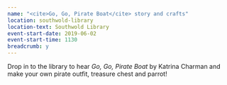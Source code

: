 ```yaml
---
name: "<cite>Go, Go, Pirate Boat</cite> story and crafts"
location: southwold-library
location-text: Southwold Library
event-start-date: 2019-06-02
event-start-time: 1130
breadcrumb: y
---
```


Drop in to the library to hear <cite>Go, Go, Pirate Boat</cite> by Katrina Charman and make your own pirate outfit, treasure chest and parrot!
